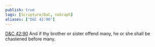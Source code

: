 ```yaml
---
publish: true
tags: [Scripture/DaC, noGraph]
aliases: ["D&C 42:90"]
---
```

[D&C 42:90](https://churchofjesuschrist.org/study/scriptures/dc-testament/dc/42?lang=eng&id=p90#p90) And if thy brother or sister offend many, he or she shall be chastened before many.
